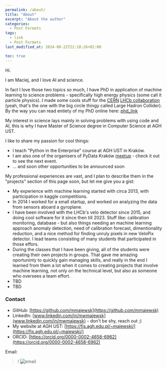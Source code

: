 ```yaml
---
permalink: /about/
title: "About"
excerpt: "About the author"
categories:
  - Post Formats
tags:
  - link
  - Post Formats
last_modified_at: 2024-08-22T22:18:26+02:00

toc: true
---
```

Hi.

I am Maciej, and I love AI and science. 

In fact I love those two topics so much, I have PhD in application of machine learning to science problems - specifically high energy physics (some call it particle physics).
I made some cools stuff for the [CERN](https://home.cern/) [LHCb collaboration](http://lhcb.web.cern.ch/) (yeah, that's the one with the big circle thingy called Large Hadron Collider). 
By the way you can read entiety of my PhD online here: [phd_link](https://github.com/mmajewsk/phd_thesis_mmajewski) 

My interest in science lays mainly in solving problems with using code and AI, this is why I have Master of Science degree in Computer Science at AGH UST.

I like to share my passion for cool things:
 - I teach "Python in the Enterprise" course at AGH UST in Kraków.
 - I am also one of the organisers of PyData Kraków [meetup](https://www.meetup.com/pl-PL/PyData-Krakow/) - check it out to see the next event.
 - ... and soon other opportunities to be announced soon

My professional experiences are vast, and I plan to describe them in the "projects" section of this page soon, but let me give you a gist:
 - My experience with machine learning started with circa 2013, with participation in kaggle competitions.
 - In 2014 I worked for a small startup, and worked on analyzing the data from sensors aboard a gyroplane.
 - I have been involved with the LHCb's velo detector since 2015, and doing cool software for it since then till 2023. Stuff like: calibration monitoring, database - but also things needing an machine learning approach anomaly detection, need of calibration forecast, dimentionality reduction, and a nice method for finding unruly pixels in new VeloPix detector. I lead teams consisting of many students that participated in those effors.
 - During the classes that I have been giving, all of the students were creating their own projects in groups. That gave me amazing oportuninty to quickly gain managing skills, and really in the end I learned from them a lot when it comes to creating projects that involve machine learning, not only on the technical level, but also as someone who oversees a team effort.
 - TBD
 - TBD
 


### Contact

- GitHub: [https://github.com/mmajewsk](https://github.com/mmajewsk)
- LinkedIn: [www.linkedin.com/in/mwmajewsk](www.linkedin.com/in/mwmajewsk) - don't be shy, reach out ;)
- My website at AGH UST: [https://fis.agh.edu.pl/~majewski/](https://fis.agh.edu.pl/~majewski/)
- ORCID: [https://orcid.org/0000-0002-4658-6962](https://orcid.org/0000-0002-4658-6962)

Email:
>! ![email](https://i.imgur.com/EDjLEXK.png)

